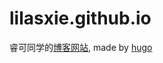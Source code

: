# lilasxie.github.io
睿可同学的[博客网站](https://blog.xiaolaixiezuoke.com), made by [hugo](https://gohugo.io/)
